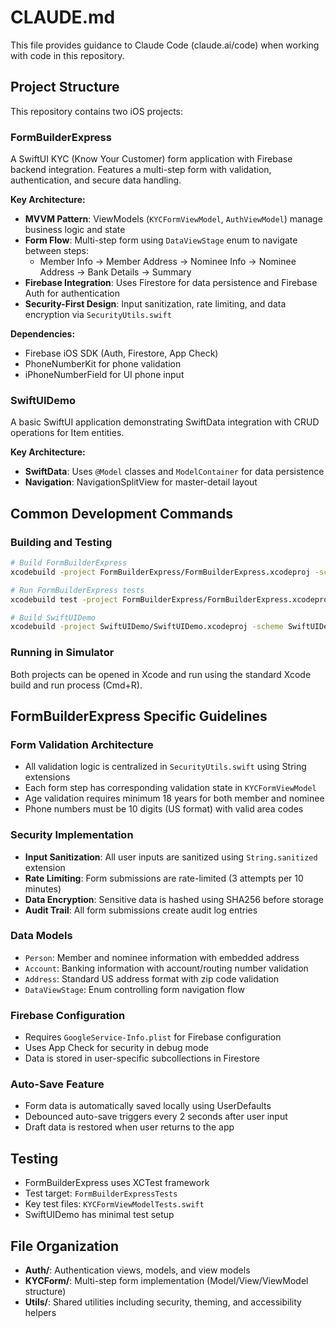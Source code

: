 # CLAUDE.md

This file provides guidance to Claude Code (claude.ai/code) when working with code in this repository.

## Project Structure

This repository contains two iOS projects:

### FormBuilderExpress
A SwiftUI KYC (Know Your Customer) form application with Firebase backend integration. Features a multi-step form with validation, authentication, and secure data handling.

**Key Architecture:**
- **MVVM Pattern**: ViewModels (`KYCFormViewModel`, `AuthViewModel`) manage business logic and state
- **Form Flow**: Multi-step form using `DataViewStage` enum to navigate between steps:
  - Member Info → Member Address → Nominee Info → Nominee Address → Bank Details → Summary
- **Firebase Integration**: Uses Firestore for data persistence and Firebase Auth for authentication
- **Security-First Design**: Input sanitization, rate limiting, and data encryption via `SecurityUtils.swift`

**Dependencies:**
- Firebase iOS SDK (Auth, Firestore, App Check)
- PhoneNumberKit for phone validation
- iPhoneNumberField for UI phone input

### SwiftUIDemo
A basic SwiftUI application demonstrating SwiftData integration with CRUD operations for Item entities.

**Key Architecture:**
- **SwiftData**: Uses `@Model` classes and `ModelContainer` for data persistence
- **Navigation**: NavigationSplitView for master-detail layout

## Common Development Commands

### Building and Testing
```bash
# Build FormBuilderExpress
xcodebuild -project FormBuilderExpress/FormBuilderExpress.xcodeproj -scheme FormBuilderExpress -sdk iphonesimulator

# Run FormBuilderExpress tests
xcodebuild test -project FormBuilderExpress/FormBuilderExpress.xcodeproj -scheme FormBuilderExpress -destination 'platform=iOS Simulator,name=iPhone 15'

# Build SwiftUIDemo
xcodebuild -project SwiftUIDemo/SwiftUIDemo.xcodeproj -scheme SwiftUIDemo -sdk iphonesimulator
```

### Running in Simulator
Both projects can be opened in Xcode and run using the standard Xcode build and run process (Cmd+R).

## FormBuilderExpress Specific Guidelines

### Form Validation Architecture
- All validation logic is centralized in `SecurityUtils.swift` using String extensions
- Each form step has corresponding validation state in `KYCFormViewModel`
- Age validation requires minimum 18 years for both member and nominee
- Phone numbers must be 10 digits (US format) with valid area codes

### Security Implementation
- **Input Sanitization**: All user inputs are sanitized using `String.sanitized` extension
- **Rate Limiting**: Form submissions are rate-limited (3 attempts per 10 minutes)
- **Data Encryption**: Sensitive data is hashed using SHA256 before storage
- **Audit Trail**: All form submissions create audit log entries

### Data Models
- `Person`: Member and nominee information with embedded address
- `Account`: Banking information with account/routing number validation  
- `Address`: Standard US address format with zip code validation
- `DataViewStage`: Enum controlling form navigation flow

### Firebase Configuration
- Requires `GoogleService-Info.plist` for Firebase configuration
- Uses App Check for security in debug mode
- Data is stored in user-specific subcollections in Firestore

### Auto-Save Feature
- Form data is automatically saved locally using UserDefaults
- Debounced auto-save triggers every 2 seconds after user input
- Draft data is restored when user returns to the app

## Testing
- FormBuilderExpress uses XCTest framework
- Test target: `FormBuilderExpressTests`
- Key test files: `KYCFormViewModelTests.swift`
- SwiftUIDemo has minimal test setup

## File Organization
- **Auth/**: Authentication views, models, and view models
- **KYCForm/**: Multi-step form implementation (Model/View/ViewModel structure)
- **Utils/**: Shared utilities including security, theming, and accessibility helpers